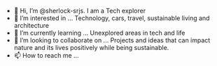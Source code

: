 - 👋 Hi, I’m @sherlock-srjs. I am a Tech explorer
- 👀 I’m interested in ... Technology, cars, travel, sustainable living and architecture
- 🌱 I’m currently learning ... Unexplored areas in tech and life
- 💞️ I’m looking to collaborate on ... Projects and ideas that can impact nature and its lives positively while being sustainable.
- 📫 How to reach me ... 

<!---
sherlock-srjs/sherlock-srjs is a ✨ special ✨ repository because its `README.md` (this file) appears on your GitHub profile.
You can click the Preview link to take a look at your changes.
--->
